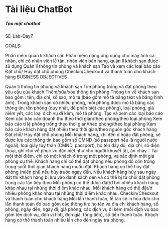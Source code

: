 # **Tài liệu ChatBot**
##### Tạo một chatbot 
SE-Lab-Day7

GOALS:

Phần mềm quản lí khách sạn
Phần mềm dạng ứng dụng cho máy tính cá nhân, chỉ có nhân viên lễ tân, nhân viên bán hàng, quản lí khách sạn được sử dụng
Quản lí thông tin phòng và khách sạn
Tạo và xem các loại báo cáo
Đặt chỗ/ Hủy đặt chỗ phòng
Checkin/Checkout và thanh toán cho khách hàng
BUSINESS OBJECTIVES

Quản lí thông tin phòng và khách sạn
Tìm phòng trống và đặt phòng theo yêu cầu của khách
Thêm/sửa/xóa thông tin phòng
Thông tin về khách sạn bao gồm : tên, địa chỉ, số sao, mô tả (bao gồm mô tả bằng text và bằng hình ảnh).
Trong khách sạn có nhiều phòng, mỗi phòng được mô tả bằng các thông tin: tên phòng (duy nhất, để phân biệt các phòng), loại phòng, giá niêm yết, các loại dịch vụ đi kèm, mô tả phòng.
Tạo và xem các loại báo cáo
Xem các báo cáo doanh thu theo thời gian/theo phòng/theo loại phòng
Xem báo cáo tỉ lệ phòng trống theo thời gian/theo phòng/theo loại phòng
Xem báo cáo khách hàng đặt nhiều theo thời gian/theo nguồn gốc khách hàng
Đặt chỗ/ Hủy đặt chỗ phòng
Mỗi khách hàng, khi đến ở hoặc đặt phòng, sẽ được lưu các thông tin bao gồm số CMND (số passport nếu là người nước ngoài), loại giấy tùy thân (CMND, passport), họ tên đầy đủ, địa chỉ, số điện thoại, ghi chú về phục vụ đặc biệt như cho người khuyết tật, ăn chay...
Tại một thời điểm, chỉ có một khách ở trong một phòng, và xác định một giá phòng cụ thể.
Khách hàng chỉ có thể đặt phòng nếu phòng đó còn trống trong suốt thời gian khách hàng muốn đặt.
Khách hàng có thể hủy đặt phòng (miên phí) nếu hủy trước ngày đến. Nếu khách hàng hủy sau ngày đặt thì khách hàng bị lưu vào danh sách đen và có thể bị từ chối đặt phòng trong các lần tiếp theo
Mỗi phòng có thể được đặt/ở bởi nhiều khách hàng khác nhau tại những thời điểm khác nhau.
Mỗi khách hàng có thể đặt/ở nhiều phòng khác nhau tại những thời điểm khác nhau.
Checkin/Checkout và thanh toán cho khách hàng
Mỗi lần thanh toán, lễ tân sẽ in hóa đơn cho lần thanh toán đó bao gồm các thông tin: họ tên và địa chỉ khách hàng, số phòng, ngày đến, ngày đi, giá phòng, các dịch vụ đi kèm (mỗi dịch vụ bao gồm tên dịch vụ, đơn vị tính, đơn giá, tổng tiền), số tiền thanh toán.
Khách hàng có thể thanh toán nhiều lần cho đến ngày trả phòng.
